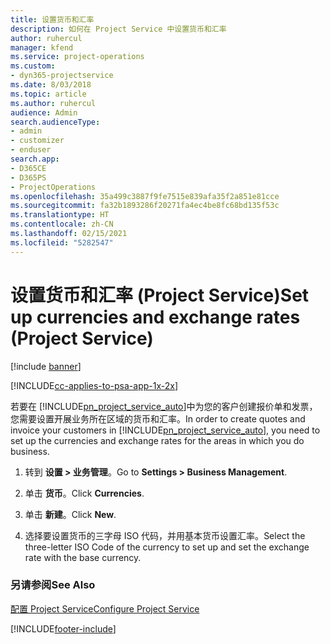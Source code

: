 ```yaml
---
title: 设置货币和汇率
description: 如何在 Project Service 中设置货币和汇率
author: ruhercul
manager: kfend
ms.service: project-operations
ms.custom:
- dyn365-projectservice
ms.date: 8/03/2018
ms.topic: article
ms.author: ruhercul
audience: Admin
search.audienceType:
- admin
- customizer
- enduser
search.app:
- D365CE
- D365PS
- ProjectOperations
ms.openlocfilehash: 35a499c3887f9fe7515e839afa35f2a851e81cce
ms.sourcegitcommit: fa32b1893286f20271fa4ec4be8fc68bd135f53c
ms.translationtype: HT
ms.contentlocale: zh-CN
ms.lasthandoff: 02/15/2021
ms.locfileid: "5282547"
---
```

# <a name="set-up-currencies-and-exchange-rates-project-service"></a><span data-ttu-id="637f0-103">设置货币和汇率 (Project Service)</span><span class="sxs-lookup"><span data-stu-id="637f0-103">Set up currencies and exchange rates (Project Service)</span></span>

[!include [banner](../includes/psa-now-project-operations.md)]

[!INCLUDE[cc-applies-to-psa-app-1x-2x](../includes/cc-applies-to-psa-app-1x-2x.md)]

<span data-ttu-id="637f0-104">若要在 [!INCLUDE[pn_project_service_auto](../includes/pn-project-service-auto.md)]中为您的客户创建报价单和发票，您需要设置开展业务所在区域的货币和汇率。</span><span class="sxs-lookup"><span data-stu-id="637f0-104">In order to create quotes and invoice your customers in [!INCLUDE[pn_project_service_auto](../includes/pn-project-service-auto.md)], you need to set up the currencies and exchange rates for the areas in which you do business.</span></span>  
  
1.  <span data-ttu-id="637f0-105">转到 **设置 > 业务管理**。</span><span class="sxs-lookup"><span data-stu-id="637f0-105">Go to **Settings > Business Management**.</span></span>  
  
2.  <span data-ttu-id="637f0-106">单击 **货币**。</span><span class="sxs-lookup"><span data-stu-id="637f0-106">Click **Currencies**.</span></span>  
  
3.  <span data-ttu-id="637f0-107">单击 **新建**。</span><span class="sxs-lookup"><span data-stu-id="637f0-107">Click **New**.</span></span>  
  
4.  <span data-ttu-id="637f0-108">选择要设置货币的三字母 ISO 代码，并用基本货币设置汇率。</span><span class="sxs-lookup"><span data-stu-id="637f0-108">Select the three-letter ISO Code of the currency to set up and set the exchange rate with the base currency.</span></span>  
  
### <a name="see-also"></a><span data-ttu-id="637f0-109">另请参阅</span><span class="sxs-lookup"><span data-stu-id="637f0-109">See Also</span></span>  
 [<span data-ttu-id="637f0-110">配置 Project Service</span><span class="sxs-lookup"><span data-stu-id="637f0-110">Configure Project Service</span></span>](../psa/configure.md)


[!INCLUDE[footer-include](../includes/footer-banner.md)]